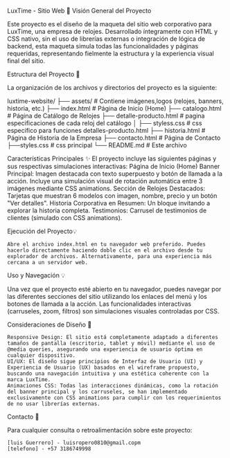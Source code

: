 LuxTime - Sitio Web 💍
Visión General del Proyecto

Este proyecto es el diseño de la maqueta del sitio web corporativo para LuxTime, una empresa de relojes. Desarrollado íntegramente con HTML y CSS nativo, sin el uso de librerías externas o integración de lógica de backend, esta maqueta simula todas las funcionalidades y páginas requeridas, representando fielmente la estructura y la experiencia visual final del sitio.


Estructura del Proyecto 📁

La organización de los archivos y directorios del proyecto es la siguiente:

luxtime-website/
├── assets/                  # Contiene  imágenes,logos (relojes, banners, historia, etc.)
├── index.html               # Página de Inicio (Home)
├── catalogo.html            # Página de Catálogo de Relojes
├── detalle-producto.html    # pagina especificaciones de cada reloj del catálogo 
│   ├── styless.css          # css especifico para funciones detalles-producto.html
├── historia.html            # Página de Historia de la Empresa
├── contacto.html            # Página de Contacto
├──styles.css                # css principal 
└── README.md                # Este archivo

Características Principales ✨
El proyecto incluye las siguientes páginas y sus respectivas simulaciones interactivas:
Página de Inicio (Home)
Banner Principal: Imagen destacada con texto superpuesto y botón de llamada a la acción. Incluye una simulación visual de rotación automática entre 3 imágenes mediante CSS animations.
Sección de Relojes Destacados: Tarjetas que muestran 6 modelos con imagen, nombre, precio y un botón "Ver detalles".
Historia Corporativa en Resumen: Un bloque invitando a explorar la historia completa.
Testimonios: Carrusel de testimonios de clientes (simulado con CSS animations).


Ejecución del Proyecto💡

    Abre el archivo index.html en tu navegador web preferido. Puedes hacerlo directamente haciendo doble clic en el archivo desde tu explorador de archivos. Alternativamente, para una experiencia más cercana a un servidor web.

Uso y Navegación 💡

Una vez que el proyecto esté abierto en tu navegador, puedes navegar por las diferentes secciones del sitio utilizando los enlaces del menú y los botones de llamada a la acción. Las funcionalidades interactivas (carruseles, zoom, filtros) son simulaciones visuales controladas por CSS.

Consideraciones de Diseño 🎨

    Responsive Design: El sitio está completamente adaptado a diferentes tamaños de pantalla (escritorio, tablet y móvil) mediante el uso de @media queries, asegurando una experiencia de usuario óptima en cualquier dispositivo.
    UI/UX: El diseño sigue principios de Interfaz de Usuario (UI) y Experiencia de Usuario (UX) basados en el wireframe propuesto, buscando una navegación intuitiva y una estética coherente con la marca LuxTime.
    Animaciones CSS: Todas las interacciones dinámicas, como la rotación del banner principal y los carruseles, se han implementado exclusivamente con CSS animations para cumplir con los requerimientos de no usar librerías externas.


Contacto 📧

Para cualquier consulta o retroalimentación sobre este proyecto:

    [luis Guerrero] - luisropero0810@gmail.copm
    [telefono] - +57 3186749998